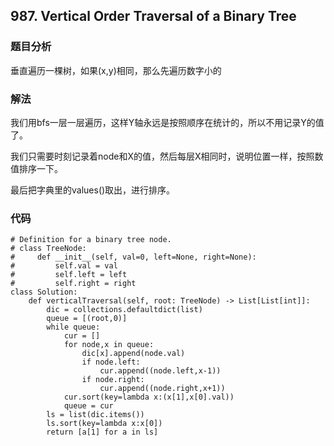 ## 987. Vertical Order Traversal of a Binary Tree

### 题目分析
垂直遍历一棵树，如果(x,y)相同，那么先遍历数字小的

### 解法
我们用bfs一层一层遍历，这样Y轴永远是按照顺序在统计的，所以不用记录Y的值了。

我们只需要时刻记录着node和X的值，然后每层X相同时，说明位置一样，按照数值排序一下。

最后把字典里的values()取出，进行排序。

### 代码
```
# Definition for a binary tree node.
# class TreeNode:
#     def __init__(self, val=0, left=None, right=None):
#         self.val = val
#         self.left = left
#         self.right = right
class Solution:
    def verticalTraversal(self, root: TreeNode) -> List[List[int]]:
        dic = collections.defaultdict(list)        
        queue = [(root,0)]
        while queue:
            cur = []
            for node,x in queue:
                dic[x].append(node.val)
                if node.left:
                    cur.append((node.left,x-1))
                if node.right:
                    cur.append((node.right,x+1))
            cur.sort(key=lambda x:(x[1],x[0].val))
            queue = cur
        ls = list(dic.items())
        ls.sort(key=lambda x:x[0])
        return [a[1] for a in ls]
```
